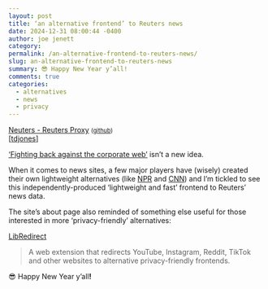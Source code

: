 ```yaml
---
layout: post
title: ‘an alternative frontend’ to Reuters news
date: 2024-12-31 08:00:44 -0400
author: joe jenett
category: 
permalink: /an-alternative-frontend-to-reuters-news/
slug: an-alternative-frontend-to-reuters-news
summary: 😎 Happy New Year y’all!
comments: true
categories:
  - alternatives
  - news
  - privacy
---
```

<a title="Reuters Redirect and Proxy" href="https://neuters.de/">Neuters - Reuters Proxy</a> <small>(<a href="https://github.com/HookedBehemoth/neuters">github</a>)</small><br>[<a title="source" href="https://pinboard.in/u:tdjones">tdjones</a>]

<a href="https://drewdevault.com/2021/09/23/Nitter-and-other-internet-reclamation-projects.html">‘Fighting back against the corporate web’</a> isn’t a new idea.

When it comes to news sites, a few major players have (wisely) created their own lightweight alternatives (like <a href="https://text.npr.org/">NPR</a> and <a href="https://lite.cnn.com/">CNN</a>) and I’m tickled to see this independently-produced ‘lightweight and fast’ frontend to Reuters’ news data.

The site’s about page also reminded of something else useful for those interested in more ‘privacy-friendly’ alternatives:

<a title="LibRedirect" href="https://libredirect.github.io/">LibRedirect</a>
<blockquote>
<p>A web extension that redirects YouTube, Instagram, Reddit, TikTok and other websites to alternative privacy-friendly frontends.</p>
</blockquote>

😎 Happy New Year y’all<strong>!</strong>

<a style="display:none;" href="https://brid.gy/publish/mastodon"><small>(cross-posted to mastodon)</small></a>